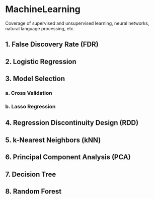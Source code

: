 # MachineLearning
Coverage of supervised and unsupervised learning, neural networks, natural language processing, etc.

## 1. False Discovery Rate (FDR)

## 2. Logistic Regression

## 3. Model Selection
### a. Cross Validation
### b. Lasso Regression

## 4. Regression Discontinuity Design (RDD)

## 5. k-Nearest Neighbors (kNN)

## 6. Principal Component Analysis (PCA)

## 7. Decision Tree

## 8. Random Forest

